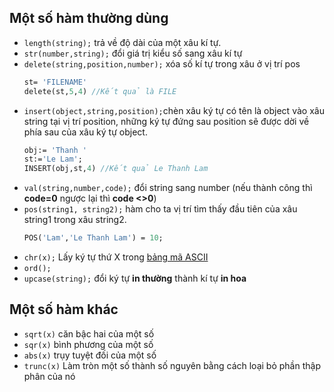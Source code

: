 ## Một số hàm thường dùng
- `length(string);` trả về độ dài của một xâu kí tự.
- `str(number,string);` đổi giá trị kiểu số sang xâu kí tự
- `delete(string,position,number);` xóa số kí tự trong xâu ở vị trí pos
  ```pas
  st= 'FILENAME'
  delete(st,5,4) //Kết quả là FILE
  ```
- `insert(object,string,position);`chèn xâu ký tự có tên là object vào xâu string tại vị trí position, những ký tự đứng sau position sẽ được dời về phía sau của xâu ký tự object.
  ```pas
  obj:= 'Thanh '
  st:='Le Lam';
  INSERT(obj,st,4) //Kết quả Le Thanh Lam
  ```
- `val(string,number,code);` đổi string sang number (nếu thành công thì **code=0** ngược lại thì **code <>0**)
- `pos(string1, string2);` hàm cho ta vị trí tìm thấy đầu tiên của xâu string1 trong xâu string2.
  ```pas
  POS('Lam','Le Thanh Lam') = 10;
  ```
- `chr(x);` Lấy ký tự thứ X trong [bảng mã ASCII](https://vi.wikipedia.org/wiki/ASCII)
- `ord();`
- `upcase(string);` đổi ký tự **in thường** thành kí tự **in hoa**

## Một số hàm khác
- `sqrt(x)` căn bậc hai của một số
- `sqr(x)` bình phương của một số
- `abs(x)` trụy tuyệt đối của một số
- `trunc(x)` Làm tròn một số thành số nguyên bằng cách loại bỏ phần thập phân của nó





